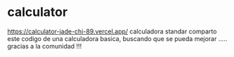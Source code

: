 # calculator
https://calculator-jade-chi-89.vercel.app/
calculadora standar
comparto este codigo de una calculadora basica, buscando que se pueda mejorar ..... gracias a la comunidad !!!

